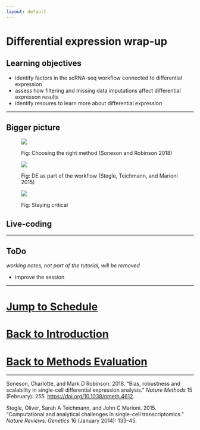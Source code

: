 ```yaml
---
layout: default
---
```


Differential expression wrap-up
================

## Learning objectives

  - identify factors in the scRNA-seq workflow connected to differential
    expression
  - assess how filtering and missing data imputations affect
    differential expresson results
  - identify resoures to learn more about differential expression

-----

## Bigger picture

<figure>

<img src="session-de-files/images/wrap-Robinson-2018.png">

<figcaption>

Fig: Choosing the right method (Soneson and Robinson 2018)

</figcaption>

</figure>

<figure>

<img src="session-de-files/images/wrap-Stegle-2015.png">

<figcaption>

Fig: DE as part of the workflow (Stegle, Teichmann, and Marioni 2015)

</figcaption>

</figure>

<figure>

<img src="session-de-files/images/wrap-dist.png">

<figcaption>

Fig: Staying critical

</figcaption>

</figure>

## Live-coding

-----

## ToDo

*working notes, not part of the tutorial, will be removed*

  - improve the session

-----

# [Jump to Schedule](../schedule.md)

# [Back to Introduction](session-de.md)

# [Back to Methods Evaluation](session-de-methods-evaluation.md)

-----

<div id="refs" class="references">

<div id="ref-Soneson2018">

Soneson, Charlotte, and Mark D Robinson. 2018. “Bias, robustness and
scalability in single-cell differential expression analysis.” *Nature
Methods* 15 (February): 255. <https://doi.org/10.1038/nmeth.4612>.

</div>

<div id="ref-Stegle2015">

Stegle, Oliver, Sarah A Teichmann, and John C Marioni. 2015.
“Computational and analytical challenges in single-cell
transcriptomics.” *Nature Reviews. Genetics* 16 (January 2014): 133–45.

</div>

</div>
